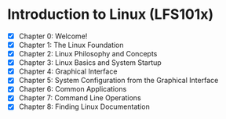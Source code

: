 # Introduction to Linux (LFS101x)

- [x] Chapter 0: Welcome!
- [x] Chapter 1: The Linux Foundation
- [x] Chapter 2: Linux Philosophy and Concepts
- [x] Chapter 3: Linux Basics and System Startup
- [x] Chapter 4: Graphical Interface
- [x] Chapter 5: System Configuration from the Graphical Interface
- [x] Chapter 6: Common Applications
- [x] Chapter 7: Command Line Operations
- [x] Chapter 8: Finding Linux Documentation
